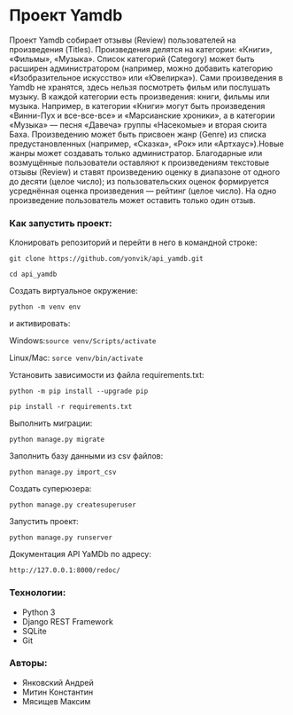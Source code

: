 # Проект Yamdb
Проект Yamdb собирает отзывы (Review) пользователей на произведения (Titles). 
Произведения делятся на категории: «Книги», «Фильмы», «Музыка». Список категорий (Category) 
может быть расширен администратором (например, можно добавить категорию «Изобразительное 
искусство» или «Ювелирка»).
Сами произведения в Yamdb не хранятся, здесь нельзя посмотреть фильм или послушать музыку.
В каждой категории есть произведения: книги, фильмы или музыка. Например, в категории «Книги» 
могут быть произведения «Винни-Пух и все-все-все» и «Марсианские хроники», а в категории «Музыка» — 
песня «Давеча» группы «Насекомые» и вторая сюита Баха.
Произведению может быть присвоен жанр (Genre) из списка предустановленных (например, «Сказка», 
«Рок» или «Артхаус»).Новые жанры может создавать только администратор.
Благодарные или возмущённые пользователи оставляют к произведениям текстовые отзывы (Review) 
и ставят произведению оценку в диапазоне от одного до десяти (целое число); из пользовательских 
оценок формируется усреднённая оценка произведения — рейтинг (целое число). 
На одно произведение пользователь может оставить только один отзыв.


### Как запустить проект:
Клонировать репозиторий и перейти в него в командной строке:

`git clone https://github.com/yonvik/api_yamdb.git`

`cd api_yamdb`


Cоздать виртуальное окружение:

`python -m venv env`

и активировать:

Windows:`source venv/Scripts/activate`

Linux/Mac: `sorce venv/bin/activate`


Установить зависимости из файла requirements.txt:

`python -m pip install --upgrade pip`

`pip install -r requirements.txt`


Выполнить миграции:

`python manage.py migrate`


Заполнить базу данными из csv файлов:

`python manage.py import_csv`


Создать суперюзера:

`python manage.py createsuperuser`


Запустить проект:

`python manage.py runserver`


Документация API YaMDb по адресу:

`http://127.0.0.1:8000/redoc/`

### Технологии:
- Python 3
- Django REST Framework
- SQLite
- Git

### Авторы:
- Янковский Андрей
- Митин Константин
- Мясищев Максим
